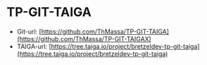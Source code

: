 # TP-GIT-TAIGA

  * Git-url: [https://github.com/ThMassa/TP-GIT-TAIGA](https://github.com/ThMassa/TP-GIT-TAIGAX)
  * TAIGA-url: [https://tree.taiga.io/project/bretzeldev-tp-git-taiga](https://tree.taiga.io/project/bretzeldev-tp-git-taiga)
